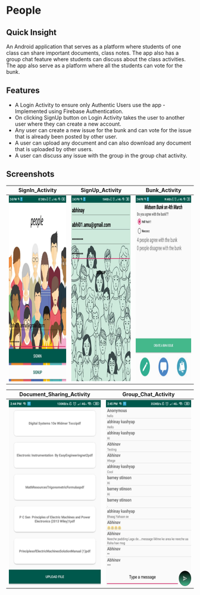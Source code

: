 # People

## Quick Insight
An Android application that serves as a platform where students of one class can share important documents, class notes. The app also has a group chat feature where students can discuss about the class activities. The app also serve as a platform where all the students can vote for the bunk. <br>

## Features
- A Login Activity to ensure only Authentic Users use the app - Implemented using Firebase Authentication.<br>
- On clicking SignUp button on Login Activity takes the user to another user where they can create a new account.<br>
- Any user can create a new issue for the bunk and can vote for the issue that is already been posted by other user.<br>
- A user can upload any document and can also download any document that is uploaded by other users.<br>
- A user can discuss any issue with the group in the group chat activity.<br>

## Screenshots

| SignIn_Activity                                                        | SignUp_Activity                                                        | Bunk_Activity                                                        |
| ---------------------------------------------------------------------- | ---------------------------------------------------------------------- | -------------------------------------------------------------------- |
| <img src="screenshots/signInActivity.jpeg" width="280" height="500" /> | <img src="screenshots/signUpActivity.jpeg" width="280" height="500" /> | <img src="screenshots/bunkActivity.jpeg" width="280" height="500" /> |

| Document_Sharing_Activity                                                       | Group_Chat_Activity                                                  |
| ------------------------------------------------------------------------------- | -------------------------------------------------------------------- |
| <img src="screenshots/documentSharingActivity.jpeg" width="280" height="500" /> | <img src="screenshots/chatActivity.jpeg" width="280" height="500" /> |

